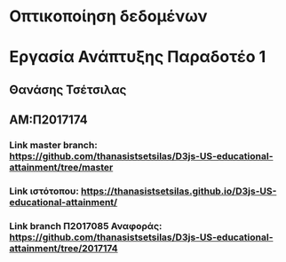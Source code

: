 # Οπτικοποίηση δεδομένων
# Εργασία Ανάπτυξης Παραδοτέο 1
## Θανάσης Τσέτσιλας
## ΑΜ:Π2017174
### Link master branch: https://github.com/thanasistsetsilas/D3js-US-educational-attainment/tree/master
### Link ιστότοπου: https://thanasistsetsilas.github.io/D3js-US-educational-attainment/
### Link branch Π2017085 Αναφοράς: https://github.com/thanasistsetsilas/D3js-US-educational-attainment/tree/2017174
